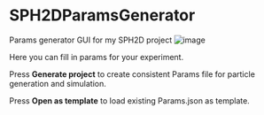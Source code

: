 # SPH2DParamsGenerator
Params generator GUI for my SPH2D project
![image](https://github.com/RackotRR/SPH2DParamsGenerator/assets/60754292/5b72f146-3a60-41fe-ab36-f744a1f17494)

Here you can fill in params for your experiment. 

Press **Generate project** to create consistent Params file for particle generation and simulation. 

Press **Open as template** to load existing Params.json as template.
